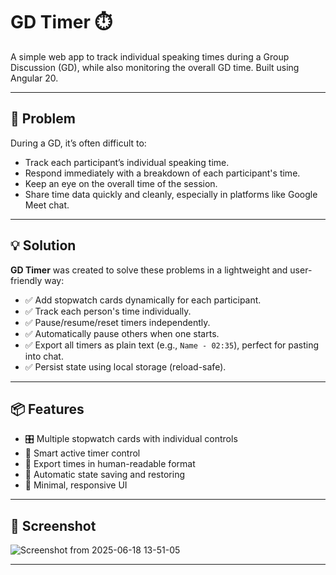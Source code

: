 # GD Timer ⏱️

A simple web app to track individual speaking times during a Group Discussion (GD), while also monitoring the overall GD time. Built using Angular 20.

---

## 🚩 Problem

During a GD, it’s often difficult to:

- Track each participant’s individual speaking time.
- Respond immediately with a breakdown of each participant's time.
- Keep an eye on the overall time of the session.
- Share time data quickly and cleanly, especially in platforms like Google Meet chat.

---

## 💡 Solution

**GD Timer** was created to solve these problems in a lightweight and user-friendly way:

- ✅ Add stopwatch cards dynamically for each participant.
- ✅ Track each person's time individually.
- ✅ Pause/resume/reset timers independently.
- ✅ Automatically pause others when one starts.
- ✅ Export all timers as plain text (e.g., `Name - 02:35`), perfect for pasting into chat.
- ✅ Persist state using local storage (reload-safe).

---

## 📦 Features

- 🎛️ Multiple stopwatch cards with individual controls
- 🧠 Smart active timer control
- 📝 Export times in human-readable format
- 💾 Automatic state saving and restoring
- 🎨 Minimal, responsive UI

---

## 📸 Screenshot

![Screenshot from 2025-06-18 13-51-05](https://github.com/user-attachments/assets/84d35bcd-e949-4772-8e50-f2f2d5f9dfd3)


---
